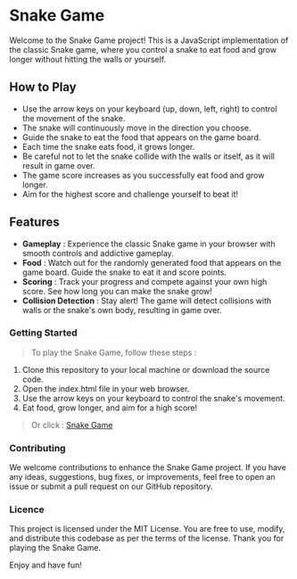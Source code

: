 # Snake Game

Welcome to the Snake Game project! This is a JavaScript implementation of the classic Snake game, where you control a snake to eat food and grow longer without hitting the walls or yourself.

## How to Play

- Use the arrow keys on your keyboard (up, down, left, right) to control the movement of the snake.
- The snake will continuously move in the direction you choose.
- Guide the snake to eat the food that appears on the game board.
- Each time the snake eats food, it grows longer.
- Be careful not to let the snake collide with the walls or itself, as it will result in game over.
- The game score increases as you successfully eat food and grow longer.
- Aim for the highest score and challenge yourself to beat it!

## Features

- **Gameplay** : Experience the classic Snake game in your browser with smooth controls and addictive gameplay.
- **Food** : Watch out for the randomly generated food that appears on the game board. Guide the snake to eat it and score points.
- **Scoring** : Track your progress and compete against your own high score. See how long you can make the snake grow!
- **Collision Detection** : Stay alert! The game will detect collisions with walls or the snake's own body, resulting in game over.


### Getting Started

> To play the Snake Game, follow these steps :

1. Clone this repository to your local machine or download the source code.
2. Open the index.html file in your web browser.
3. Use the arrow keys on your keyboard to control the snake's movement.
4. Eat food, grow longer, and aim for a high score!
> Or click : [Snake Game](https://jayson-wcs.github.io/projet-snake/)
### Contributing 

We welcome contributions to enhance the Snake Game project. If you have any ideas, suggestions, bug fixes, or improvements, feel free to open an issue or submit a pull request on our GitHub repository.

### Licence 
This project is licensed under the MIT License. You are free to use, modify, and distribute this codebase as per the terms of the license.
Thank you for playing the Snake Game.

Enjoy and have fun!
